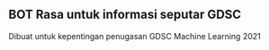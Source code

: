 ## BOT Rasa untuk informasi seputar GDSC

Dibuat untuk kepentingan penugasan GDSC Machine Learning 2021

